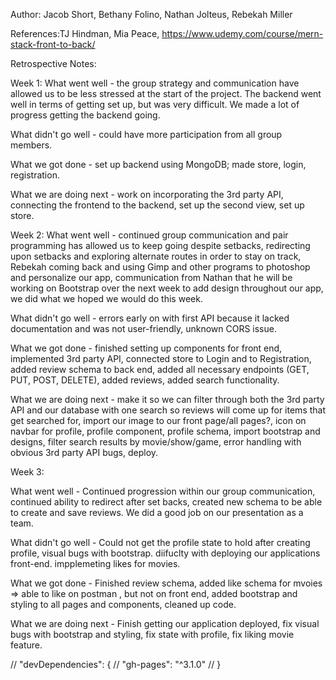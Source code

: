 Author: Jacob Short, Bethany Folino, Nathan Jolteus, Rebekah Miller

References:TJ Hindman, Mia Peace, https://www.udemy.com/course/mern-stack-front-to-back/

Retrospective Notes:

Week 1: 
What went well - the group strategy and communication have allowed us to be less stressed at the start of the project. The backend went well in terms of getting set up, but was very difficult. We made a lot of progress getting the backend going.

What didn't go well - could have more participation from all group members.

What we got done - set up backend using MongoDB; made store, login, registration.

What we are doing next - work on incorporating the 3rd party API, connecting the frontend to the backend, set up the second view, set up store.

Week 2: 
What went well - continued group communication and pair programming has allowed us to keep going despite setbacks, redirecting upon setbacks and exploring alternate routes in order to stay on track, Rebekah coming back and using Gimp and other programs to photoshop and personalize our app, communication from Nathan that he will be working on Bootstrap over the next week to add design throughout our app, we did what we hoped we would do this week.

What didn't go well - errors early on with first API because it lacked documentation and was not user-friendly, unknown CORS issue.

What we got done - finished setting up components for front end, implemented 3rd party API, connected store to Login and to Registration, added review schema to back end, added all necessary endpoints (GET, PUT, POST, DELETE), added reviews, added search functionality.

What we are doing next - make it so we can filter through both the 3rd party API and our database with one search so reviews will come up for items that get searched for, import our image to our front page/all pages?, icon on navbar for profile, profile component, profile schema, import bootstrap and designs, filter search results by movie/show/game, error handling with obvious 3rd party API bugs, deploy.


Week 3: 

What went well - Continued progression within our group communication, continued ability to redirect after set backs, created new schema  to be able to create and save reviews. We did a good job on our presentation as a team. 

What didn't go well - Could not get the profile state to hold after creating profile, visual bugs with bootstrap. diifuclty with deploying our applications front-end. impplemeting likes for movies. 

What we got done - Finished review schema, added like schema for mvoies => able to like on postman , but not on front end, added bootstrap and styling to all pages and components, cleaned up code. 

What we are doing next - Finish getting our application deployed, fix visual bugs with bootstrap and styling, fix state with profile, fix liking movie feature. 

// "devDependencies": {
  //   "gh-pages": "^3.1.0"
  // }